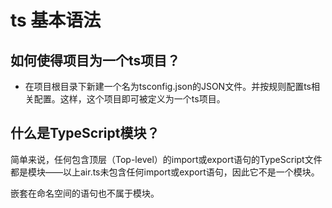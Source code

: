 # ts 基本语法
## 如何使得项目为一个ts项目？
+ 在项目根目录下新建一个名为tsconfig.json的JSON文件。并按规则配置ts相关配置。这样，这个项目即可被定义为一个ts项目。
## 什么是TypeScript模块？
简单来说，任何包含顶层（Top-level）的import或export语句的TypeScript文件都是模块——以上air.ts未包含任何import或export语句，因此它不是一个模块。

嵌套在命名空间的语句也不属于模块。